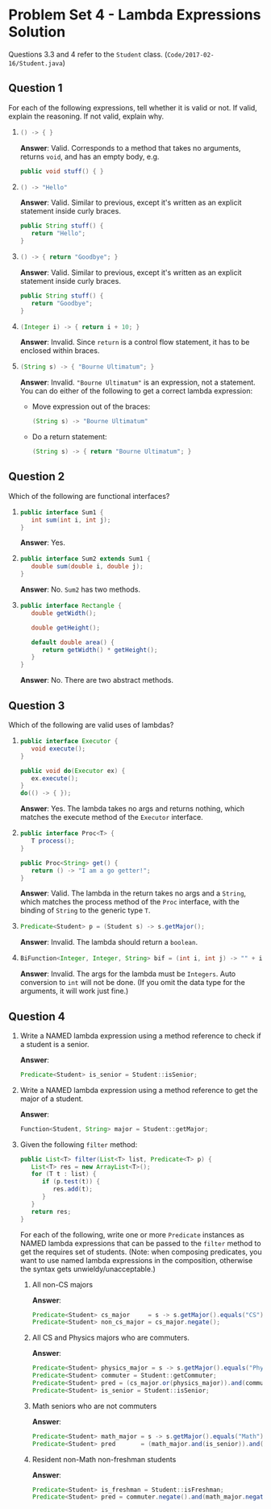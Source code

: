 # Problem Set 4 - Lambda Expressions Solution

Questions 3.3 and 4 refer to the `Student` class. (`Code/2017-02-16/Student.java`)

## Question 1

For each of the following expressions, tell whether it is valid or not. If valid, explain the reasoning. If not valid, explain why.

1. ```java
   () -> { }
   ```

   **Answer**: Valid. Corresponds to a method that takes no arguments, returns `void`, and has an empty body, e.g.

   ```java
   public void stuff() { }
   ```

2. ```java
   () -> "Hello"
   ```

   **Answer**: Valid. Similar to previous, except it's written as an explicit statement inside curly braces.

   ```java
   public String stuff() {
      return "Hello";
   }
   ```

3. ```java
   () -> { return "Goodbye"; }
   ```

   **Answer**: Valid. Similar to previous, except it's written as an explicit statement inside curly braces.

   ```java
   public String stuff() {
      return "Goodbye";
   }
   ```

4. ```java
   (Integer i) -> { return i + 10; }
   ```

   **Answer**: Invalid. Since `return` is a control flow statement, it has to be enclosed within braces.

5. ```java
   (String s) -> { "Bourne Ultimatum"; }
   ```

   **Answer**: Invalid. `"Bourne Ultimatum"` is an expression, not a statement. You can do either of the following to get a correct lambda expression:

   -  Move expression out of the braces:
      ```java
      (String s) -> "Bourne Ultimatum"
      ```
   -  Do a return statement:

      ```java
      (String s) -> { return "Bourne Ultimatum"; }
      ```

## Question 2

Which of the following are functional interfaces?

1. ```java
   public interface Sum1 {
      int sum(int i, int j);
   }
   ```

   **Answer**: Yes.

2. ```java
   public interface Sum2 extends Sum1 {
      double sum(double i, double j);
   }
   ```

   **Answer**: No. `Sum2` has two methods.

3. ```java
   public interface Rectangle {
      double getWidth();

      double getHeight();

      default double area() {
         return getWidth() * getHeight();
      }
   }
   ```

   **Answer**: No. There are two abstract methods.

## Question 3

Which of the following are valid uses of lambdas?

1. ```java
   public interface Executor {
      void execute();
   }
   ```

   ```java
   public void do(Executor ex) {
      ex.execute();
   }
   do(() -> { });
   ```

   **Answer**: Yes. The lambda takes no args and returns nothing, which matches the execute method of the `Executor` interface.

2. ```java
   public interface Proc<T> {
      T process();
   }
   ```

   ```java
   public Proc<String> get() {
      return () -> "I am a go getter!";
   }
   ```

   **Answer**: Valid. The lambda in the return takes no args and a `String`, which matches the process method of the `Proc` interface, with the binding of `String` to the generic type `T`.

3. ```java
   Predicate<Student> p = (Student s) -> s.getMajor();
   ```

   **Answer**: Invalid. The lambda should return a `boolean`.

4. ```java
   BiFunction<Integer, Integer, String> bif = (int i, int j) -> "" + i + j;
   ```

   **Answer**: Invalid. The args for the lambda must be `Integers`. Auto conversion to `int` will not be done. (If you omit the data type for the arguments, it will work just fine.)

## Question 4

1. Write a NAMED lambda expression using a method reference to check if a student is a senior.

   **Answer**:

   ```java
   Predicate<Student> is_senior = Student::isSenior;
   ```

2. Write a NAMED lambda expression using a method reference to get the major of a student.

   **Answer**:

   ```java
   Function<Student, String> major = Student::getMajor;
   ```

3. Given the following `filter` method:

   ```java
   public List<T> filter(List<T> list, Predicate<T> p) {
      List<T> res = new ArrayList<T>();
      for (T t : list) {
         if (p.test(t)) {
            res.add(t);
         }
      }
      return res;
   }
   ```

   For each of the following, write one or more `Predicate` instances as NAMED lambda expressions that can be passed to the `filter` method to get the requires set of students. (Note: when composing predicates, you want to use named lambda expressions in the composition, otherwise the syntax gets unwieldy/unacceptable.)

   1. All non-CS majors

      **Answer**:

      ```java
      Predicate<Student> cs_major     = s -> s.getMajor().equals("CS");
      Predicate<Student> non_cs_major = cs_major.negate();
      ```

   2. All CS and Physics majors who are commuters.

      **Answer**:

      ```java
      Predicate<Student> physics_major = s -> s.getMajor().equals("Physics");
      Predicate<Student> commuter = Student::getCommuter;
      Predicate<Student> pred = (cs_major.or(physics_major)).and(commuter);
      Predicate<Student> is_senior = Student::isSenior;
      ```

   3. Math seniors who are not commuters

      **Answer**:

      ```java
      Predicate<Student> math_major = s -> s.getMajor().equals("Math");
      Predicate<Student> pred       = (math_major.and(is_senior)).and(commuter.negate());
      ```

   4. Resident non-Math non-freshman students

      **Answer**:

      ```java
      Predicate<Student> is_freshman = Student::isFreshman;
      Predicate<Student> pred = commuter.negate().and(math_major.negate()).and(is_freshman.negate());
      ```
